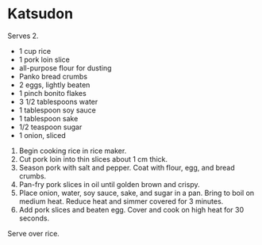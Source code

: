 # Katsudon

Serves 2.

- 1 cup rice
- 1 pork loin slice
- all-purpose flour for dusting
- Panko bread crumbs
- 2 eggs, lightly beaten
- 1 pinch bonito flakes
- 3 1/2 tablespoons water
- 1 tablespoon soy sauce
- 1 tablespoon sake
- 1/2 teaspoon sugar
- 1 onion, sliced

1. Begin cooking rice in rice maker.
2. Cut pork loin into thin slices about 1 cm thick.
3. Season pork with salt and pepper. Coat with flour, egg, and bread crumbs.
4. Pan-fry pork slices in oil until golden brown and crispy.
5. Place onion, water, soy sauce, sake, and sugar in a pan. Bring to boil on medium heat. Reduce heat and simmer covered for 3 minutes.
6. Add pork slices and beaten egg. Cover and cook on high heat for 30 seconds.

Serve over rice.
